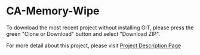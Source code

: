 # CA-Memory-Wipe

To download the most recent project without installing GIT, please press the green "Clone or Download" button and select "Download ZIP".

For more detail about this project, please visit <a href="http://tibbo.com/programmable/applications/examples/memory_wipe.html" target="_tibbo_main">Project Description Page</a>
